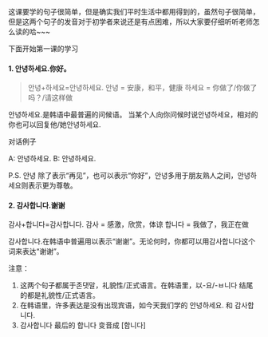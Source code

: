 这课要学的句子很简单，但是确实我们平时生活中都用得到的，虽然句子很简单，但是这两个句子的发音对于初学者来说还是有点困难，所以大家要仔细听听老师怎么读的哈~~~

下面开始第一课的学习

#### 1. 안녕하세요.你好。

> 안녕+하세요=안녕하세요.
> 안녕 = 安康，和平，健康
> 하세요 = 你做了/你做了吗？/请这样做

안녕하세요.是韩语中最普遍的问候语。
当某个人向你问候时说안녕하세요，相对的你也可以回复他/她안녕하세요.

对话例子

A: 안녕하세요.
B: 안녕하세요.

P.S. 안녕 除了表示“再见”，也可以表示“你好”，안녕多用于朋友熟人之间，안녕하세요则表示更为尊敬。

#### 2. 감사합니다.谢谢

감사+합니다=감사합니다.
감사 = 感激，欣赏，体谅
합니다 = 我做了，我正在做

감사합니다.在韩语中普遍用以表示“谢谢”。无论何时，你都可以用감사합니다这个词来表达“谢谢”。

注意：
1. 这两个句子都属于존댓말，礼貌性/正式语言。在韩语里，以-요/-ㅂ니다 结尾的都是礼貌性/正式语言。
2. 在韩语里，许多表达是没有出现宾语，如今天我们学的 안녕하세요. 和 감사합니다.
3. 감사합니다 最后的 합니다 变音成 [함니다]